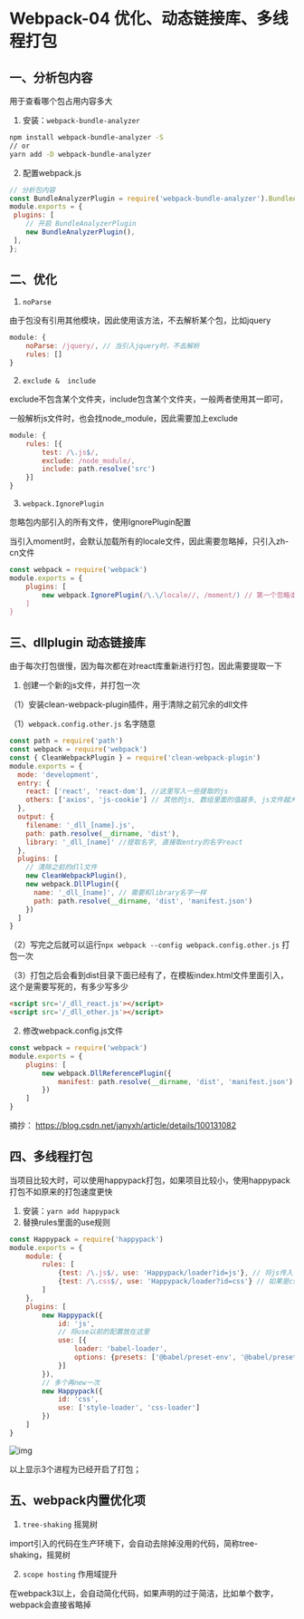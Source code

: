 # Webpack-04  优化、动态链接库、多线程打包
## 一、分析包内容
用于查看哪个包占用内容多大
1. 安装：`webpack-bundle-analyzer`
```bash
npm install webpack-bundle-analyzer -S
// or
yarn add -D webpack-bundle-analyzer
```
2. 配置webpack.js
```js
// 分析包内容 
const BundleAnalyzerPlugin = require('webpack-bundle-analyzer').BundleAnalyzerPlugin; 
module.exports = {
 plugins: [ 
    // 开启 BundleAnalyzerPlugin 
    new BundleAnalyzerPlugin(), 
 ], 
};
```
## 二、优化
1. `noParse`

由于包没有引用其他模块，因此使用该方法，不去解析某个包，比如jquery
```js
module: {
    noParse: /jquery/, // 当引入jquery时，不去解析
    rules: []
}
```
2. `exclude &  include`

exclude不包含某个文件夹，include包含某个文件夹，一般两者使用其一即可，

一般解析js文件时，也会找node_module，因此需要加上exclude
```js
module: {
    rules: [{
        test: /\.js$/,
        exclude: /node_module/,
        include: path.resolve('src')
    }]
}
```
3. `webpack.IgnorePlugin`

忽略包内部引入的所有文件，使用IgnorePlugin配置

当引入moment时，会默认加载所有的locale文件，因此需要忽略掉，只引入zh-cn文件
```js
const webpack = require('webpack')
module.exports = {
    plugins: [
        new webpack.IgnorePlugin(/\.\/locale//, /moment/) // 第一个忽略谁, 第二个引入什么的时候
    ]
}
```



## 三、dllplugin 动态链接库

由于每次打包很慢，因为每次都在对react库重新进行打包，因此需要提取一下

1. 创建一个新的js文件，并打包一次

（1）安装clean-webpack-plugin插件，用于清除之前冗余的dll文件

（1）`webpack.config.other.js`     名字随意
```js
const path = require('path')
const webpack = require('webpack')
const { CleanWebpackPlugin } = require('clean-webpack-plugin')
module.exports = {
  mode: 'development',
  entry: {
    react: ['react', 'react-dom'], //这里写入一些提取的js
    others: ['axios', 'js-cookie'] // 其他的js, 数组里面的值越多, js文件越大, 如果太多可以分开写, 再单独写一个文件
  },
  output: {
    filename: '_dll_[name].js',
    path: path.resolve(__dirname, 'dist'),
    library: '_dll_[name]' //提取名字, 直接取entry的名字react
  },
  plugins: [
    // 清除之前的dll文件
    new CleanWebpackPlugin(),
    new webpack.DllPlugin({
      name: '_dll_[name]', // 需要和library名字一样
      path: path.resolve(__dirname, 'dist', 'manifest.json')
    })
  ]
}
```

（2）写完之后就可以运行`npx webpack --config webpack.config.other.js`     打包一次

（3）打包之后会看到dist目录下面已经有了，在模板index.html文件里面引入，这个是需要写死的，有多少写多少
```html
<script src='/_dll_react.js'></script>
<script src='/_dll_other.js'></script>
```
2. 修改webpack.config.js文件
```js
const webpack = require('webpack')
module.exports = {
    plugins: [
        new webpack.DllReferencePlugin({
            manifest: path.resolve(__dirname, 'dist', 'manifest.json')
        })
    ]
}
```
摘抄： https://blog.csdn.net/janyxh/article/details/100131082



## 四、多线程打包

当项目比较大时，可以使用happypack打包，如果项目比较小，使用happypack打包不如原来的打包速度更快
1. 安装：`yarn add happypack`
2. 替换rules里面的use规则
```js
const Happypack = require('happypack')
module.exports = {
    module: {
        rules: [
            {test: /\.js$/, use: 'Happypack/loader?id=js'}, // 将js传入
            {test: /\.css$/, use: 'Happypack/loader?id=css'} // 如果是css打包
        ]
    },
    plugins: [
        new Happypack({
            id: 'js',
            // 将use以前的配置放在这里
            use: [{
                loader: 'babel-loader',
                options: {presets: ['@babel/preset-env', '@babel/preset-react']}
            }]
        }),
        // 多个再new一次
        new Happypack({
            id: 'css',
            use: ['style-loader', 'css-loader']
        })
    ]
}
```

![img](https://upload-images.jianshu.io/upload_images/1967135-2edd36749223cd32.png?imageMogr2/auto-orient/strip|imageView2/2/w/416/format/webp)

以上显示3个进程为已经开启了打包；



## 五、webpack内置优化项

1. `tree-shaking`   摇晃树

import引入的代码在生产环境下，会自动去除掉没用的代码，简称tree-shaking，摇晃树

2. `scope hosting`   作用域提升

在webpack3以上，会自动简化代码，如果声明的过于简洁，比如单个数字，webpack会直接省略掉




